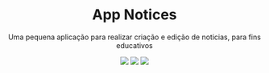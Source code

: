 <h1 align="center">
App Notices
</h1>
<p align="center">Uma pequena aplicação para realizar criação e edição de noticias, para fins educativos</p>

<p align="center">
<!-- <a aria-label="License" href="https://github.com/blitz-js/blitz/blob/canary/LICENSE">
    <img alt="" src="https://img.shields.io/npm/l/blitz.svg?style=for-the-badge&labelColor=000000&color=blue">
  </a>
  <a aria-label="NPM version" href="https://www.npmjs.com/package/blitz">
    <img alt="" src="https://simpleicons.org/icons/next-dot-js.svg">
  </a> -->

 <img src="https://img.shields.io/npm/l/blitz.svg?style=for-the-badge&labelColor=000000&color=blue">
  <img src="https://img.shields.io/static/v1?label=Yarn&message=1.21.1&color=lightgrey&style=for-the-badge&logo=Yarn&labelColor=black"/>
  <img src="https://img.shields.io/static/v1?label=Next.js&message=V10.0.3&color=2C8EBB&style=for-the-badge&logo=Next.js&labelColor=000000"/>
</p>